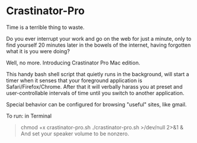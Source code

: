 Crastinator-Pro
===============

Time is a terrible thing to waste.

Do you ever interrupt your work and go on the web for 
just a minute, only to find yourself 20 minutes later 
in the bowels of the internet, having forgotten what 
it is you were doing?

Well, no more. Introducing Crastinator Pro Mac edition.

This handy bash shell script that quietly runs in the background, will
start a timer when it senses that your foreground application is
Safari/Firefox/Chrome. After that it will verbally harass you at
preset and user-controllable intervals of time until you switch to
another application.

Special behavior can be configured for browsing "useful" sites, like gmail.  

To run:
in Terminal
> chmod +x crastinator-pro.sh
> ./crastinator-pro.sh >/dev/null 2>&1 &
And set your speaker volume to be nonzero.



